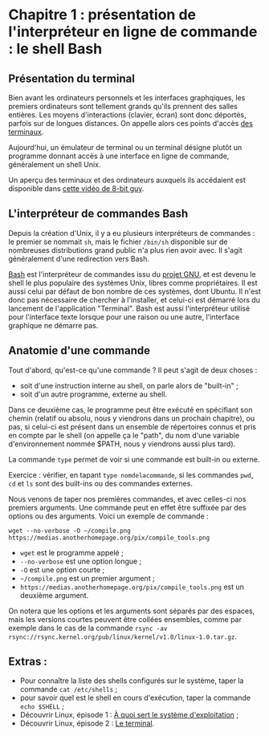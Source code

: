 # Chapitre 1 : présentation de l'interpréteur en ligne de commande : le shell Bash

## Présentation du terminal

Bien avant les ordinateurs personnels et les interfaces graphqiques, les
premiers ordinateurs sont tellement grands qu'ils prennent des salles entières.
Les moyens d'interactions (clavier, écran) sont donc déportés, parfois sur de
longues distances. On appelle alors ces points d'accès [des
terminaux](https://fr.wikipedia.org/wiki/Terminal_(informatique)).

Aujourd'hui, un émulateur de terminal ou un terminal désigne plutôt un
programme donnant accès à une interface en ligne de commande, généralement un
shell Unix.

Un aperçu des terminaux et des ordinateurs auxquels ils accédaient est
disponible dans [cette vidéo de 8-bit
guy](https://www.youtube.com/watch?v=cRM7mUqLiws).

## L'interpréteur de commandes Bash

Depuis la création d'Unix, il y a eu plusieurs interpréteurs de commandes : le
premier se nommait `sh`, mais le fichier `/bin/sh` disponible sur de nombreuses
distributions grand public n'a plus rien avoir avec. Il s'agit généralement
d'une redirection vers Bash.

[Bash](https://www.gnu.org/software/bash/) est l'interpréteur de commandes issu 
du [projet GNU](https://fr.wikipedia.org/wiki/GNU), et est devenu le shell le 
plus populaire des systèmes Unix, libres comme propriétaires. Il est aussi celui 
par défaut de bon nombre de ces systèmes, dont Ubuntu. Il n'est donc pas
nécessaire de chercher à l'installer, et celui-ci est démarré lors du lancement
de l'application "Terminal". Bash est aussi l'interpréteur utilisé pour
l'interface texte lorsque pour une raison ou une autre, l'interface graphique
ne démarre pas.

## Anatomie d'une commande

Tout d'abord, qu'est-ce qu'une commande ? Il peut s'agit de deux choses :

* soit d'une instruction interne au shell, on parle alors de "built-in" ;
* soit d'un autre programme, externe au shell.

Dans ce deuxième cas, le programme peut être exécuté en spécifiant son chemin 
(relatif ou absolu, nous y viendrons dans un prochain chapitre), ou pas, si
celui-ci est présent dans un ensemble de répertoires connus et pris en compte
par le shell (on appelle ça le "path", du nom d'une variable d'environnement
nommée $PATH, nous y viendrons aussi plus tard).

La commande `type` permet de voir si une commande est built-in ou externe.

Exercice : vérifier, en tapant `type nomdelacommande`, si les commandes `pwd`,
`cd` et `ls` sont des built-ins ou des commandes externes.

Nous venons de taper nos premières commandes, et avec celles-ci nos premiers
arguments. Une commande peut en effet être suffixée par des options ou des
arguments. Voici un exemple de commande :

```
wget --no-verbose -O ~/compile.png https://medias.anotherhomepage.org/pix/compile_tools.png
```

* `wget` est le programme appelé ;
* `--no-verbose` est une option longue ;
* `-O` est une option courte ;
* `~/compile.png` est un premier argument ;
* `https://medias.anotherhomepage.org/pix/compile_tools.png` est un deuxième
  argument.

On notera que les options et les arguments sont séparés par des espaces, mais
les versions courtes peuvent être collées ensembles, comme par exemple dans le
cas de la commande `rsync -av
rsync://rsync.kernel.org/pub/linux/kernel/v1.0/linux-1.0.tar.gz`.


## Extras :

* Pour connaître la liste des shells configurés sur le système, taper la
  commande `cat /etc/shells` ;
* pour savoir quel est le shell en cours d'exécution, taper la commande `echo
  $SHELL` ;
* Découvrir Linux, épisode 1 : [À quoi sert le système
d'exploitation](https://www.youtube.com/watch?v=EYRWohJeCkk) ;
* Découvrir Linux, épisode 2 : [Le
  terminal](https://www.youtube.com/watch?v=t7Ci2hwUpIM&list=WL&index=26).
